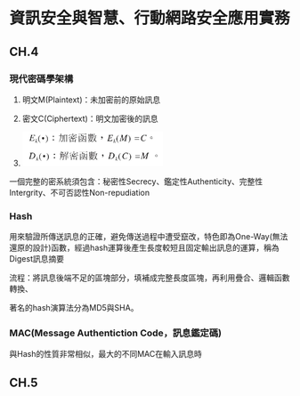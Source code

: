# 資訊安全與智慧、行動網路安全應用實務

## CH.4
### 現代密碼學架構
1. 明文M(Plaintext)：未加密前的原始訊息
2. 密文C(Ciphertext)：明文加密後的訊息

3. ![k代表金鑰](.\images\1.png)

一個完整的密系統須包含：秘密性Secrecy、鑑定性Authenticity、完整性Intergrity、不可否認性Non-repudiation

### Hash
用來驗證所傳送訊息的正確，避免傳送過程中遭受竄改，特色即為One-Way(無法還原的設計)函數，經過hash運算後產生長度較短且固定輸出訊息的運算，稱為Digest訊息摘要

流程：將訊息後端不足的區塊部分，填補成完整長度區塊，再利用疊合、邏輯函數轉換、

著名的hash演算法分為MD5與SHA。
### MAC(Message Authentiction Code，訊息鑑定碼)
與Hash的性質非常相似，最大的不同MAC在輸入訊息時

## CH.5

